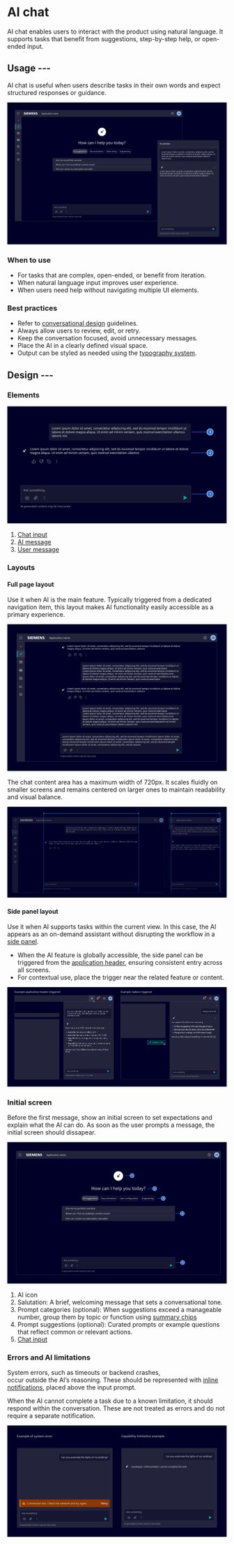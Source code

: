# AI chat

AI chat enables users to interact with the product using natural language.
It supports tasks that benefit from suggestions, step-by-step help, or open-ended input.

## Usage ---

AI chat is useful when users describe tasks in their own words and expect structured responses or guidance.

![AI chat](images/ai-chat.png)

### When to use

- For tasks that are complex, open-ended, or benefit from iteration.
- When natural language input improves user experience.
- When users need help without navigating multiple UI elements.

### Best practices

- Refer to [conversational design](https://ix.siemens.io/docs/guidelines/conversational-design/getting-started) guidelines.
- Always allow users to review, edit, or retry.
- Keep the conversation focused, avoid unnecessary messages.
- Place the AI in a clearly defined visual space.
- Output can be styled as needed using the [typography system](../../fundamentals/typography.md).

## Design ---

### Elements

![AI chat elements](images/ai-chat-elements.png)

1. [Chat input](../../components/chat-messages/chat-input.md)
2. [AI message](../../components/chat-messages/ai-message.md)
3. [User message](../../components/chat-messages/user-message.md)

### Layouts

#### Full page layout

Use it when AI is the main feature.
Typically triggered from a dedicated navigation item, this layout makes AI functionality easily accessible as a primary experience.

![AI chat in full page](images/ai-chat-full-page.png)

The chat content area has a maximum width of 720px.
It scales fluidly on smaller screens and remains centered on larger ones to maintain readability and visual balance.

![AI chat in full page - maximum width example](images/ai-chat-max-width.png)

#### Side panel layout

Use it when AI supports tasks within the current view.
In this case, the AI appears as an on-demand assistant without disrupting the workflow in a
[side panel](../../components/layout-navigation/side-panel.md).

- When the AI feature is globally accessible, the side panel can be triggered from the
[application header](../../components/layout-navigation/application-header.md), ensuring consistent entry across all screens.
- For contextual use, place the trigger near the related feature or content.

![AI chat in side panel](images/ai-chat-side-panel.png)

### Initial screen

Before the first message, show an initial screen to set expectations and explain what the AI can do.
As soon as the user prompts a message, the initial screen should dissapear.

![AI initial screen](images/ai-initial-screen.png)

1. AI icon
1. Salutation: A brief, welcoming message that sets a conversational tone.
1. Prompt categories (optional): When suggestions exceed a manageable number, group them by topic or function using
  [summary chips](../../components/status-notifications/summary-chip.md)
1. Prompt suggestions (optional): Curated prompts or example questions that reflect common or relevant actions.
1. [Chat input](../../components/chat-messages/chat-input.md)

### Errors and AI limitations

System errors, such as timeouts or backend crashes, occur outside the AI’s reasoning.
These should be represented with [inline notifications](../../components/status-notifications/inline-notification.md),
placed above the input prompt.

When the AI cannot complete a task due to a known limitation, it should respond within the conversation.
These are not treated as errors and do not require a separate notification.

![AI errors and limitations](images/ai-errors.png)
